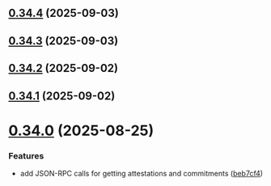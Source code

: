 ## [0.34.4](https://github.com/spaceandtimefdn/sxt-proof-of-sql-sdk/compare/v0.34.3...v0.34.4) (2025-09-03)



## [0.34.3](https://github.com/spaceandtimefdn/sxt-proof-of-sql-sdk/compare/v0.34.2...v0.34.3) (2025-09-03)



## [0.34.2](https://github.com/spaceandtimefdn/sxt-proof-of-sql-sdk/compare/v0.34.1...v0.34.2) (2025-09-02)



## [0.34.1](https://github.com/spaceandtimefdn/sxt-proof-of-sql-sdk/compare/v0.34.0...v0.34.1) (2025-09-02)



# [0.34.0](https://github.com/spaceandtimefdn/sxt-proof-of-sql-sdk/compare/v0.33.1...v0.34.0) (2025-08-25)


### Features

* add JSON-RPC calls for getting attestations and commitments ([beb7cf4](https://github.com/spaceandtimefdn/sxt-proof-of-sql-sdk/commit/beb7cf467b4b2396c82f4060dad70d66253dac2f))



